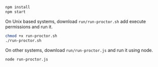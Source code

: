 ```bash
npm install
npm start
```

On Unix based systems, download `run/run-proctor.sh` add execute permissions and run it.

```bash
chmod +x run-proctor.sh
./run-proctor.sh
```

On other systems, download `run/run-proctor.js` and run it using node.

```bash
node run-proctor.js
```
